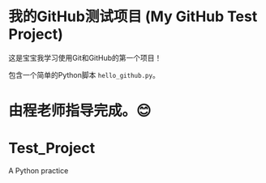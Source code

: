 # 我的GitHub测试项目 (My GitHub Test Project)

这是宝宝我学习使用Git和GitHub的第一个项目！

包含一个简单的Python脚本 `hello_github.py`。

由程老师指导完成。😊
=======
# Test_Project
A Python practice
